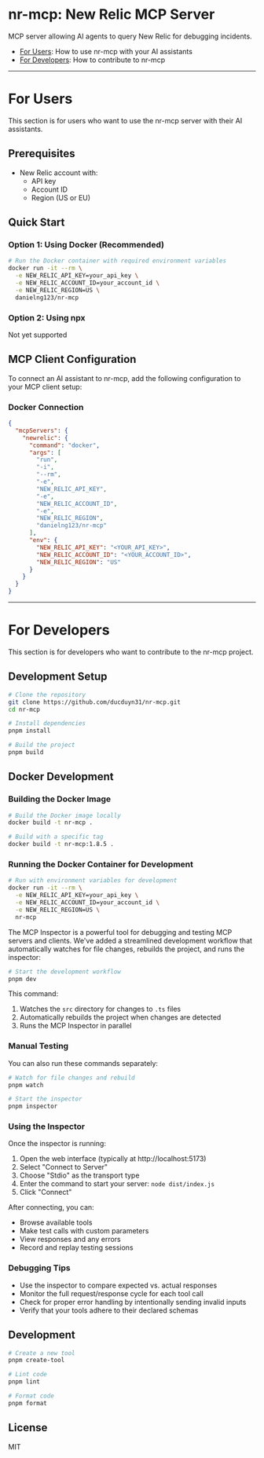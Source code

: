 # nr-mcp: New Relic MCP Server

MCP server allowing AI agents to query New Relic for debugging incidents.

- [For Users](#for-users): How to use nr-mcp with your AI assistants
- [For Developers](#for-developers): How to contribute to nr-mcp

---

# For Users

This section is for users who want to use the nr-mcp server with their AI assistants.

## Prerequisites

- New Relic account with:
  - API key
  - Account ID
  - Region (US or EU)

## Quick Start

### Option 1: Using Docker (Recommended)

```bash
# Run the Docker container with required environment variables
docker run -it --rm \
  -e NEW_RELIC_API_KEY=your_api_key \
  -e NEW_RELIC_ACCOUNT_ID=your_account_id \
  -e NEW_RELIC_REGION=US \
  danielng123/nr-mcp
```

### Option 2: Using npx

Not yet supported

## MCP Client Configuration

To connect an AI assistant to nr-mcp, add the following configuration to your MCP client setup:

### Docker Connection

```json
{
  "mcpServers": {
    "newrelic": {
      "command": "docker",
      "args": [
        "run",
        "-i",
        "--rm",
        "-e",
        "NEW_RELIC_API_KEY",
        "-e",
        "NEW_RELIC_ACCOUNT_ID",
        "-e",
        "NEW_RELIC_REGION",
        "danielng123/nr-mcp"
      ],
      "env": {
        "NEW_RELIC_API_KEY": "<YOUR_API_KEY>",
        "NEW_RELIC_ACCOUNT_ID": "<YOUR_ACCOUNT_ID>",
        "NEW_RELIC_REGION": "US"
      }
    }
  }
}
```

---

# For Developers

This section is for developers who want to contribute to the nr-mcp project.

## Development Setup

```bash
# Clone the repository
git clone https://github.com/ducduyn31/nr-mcp.git
cd nr-mcp

# Install dependencies
pnpm install

# Build the project
pnpm build
```

## Docker Development

### Building the Docker Image

```bash
# Build the Docker image locally
docker build -t nr-mcp .

# Build with a specific tag
docker build -t nr-mcp:1.8.5 .
```

### Running the Docker Container for Development

```bash
# Run with environment variables for development
docker run -it --rm \
  -e NEW_RELIC_API_KEY=your_api_key \
  -e NEW_RELIC_ACCOUNT_ID=your_account_id \
  -e NEW_RELIC_REGION=US \
  nr-mcp
```

The MCP Inspector is a powerful tool for debugging and testing MCP servers and clients.
We've added a streamlined development workflow that automatically watches for file changes, rebuilds the project, and runs the inspector:

```bash
# Start the development workflow
pnpm dev
```

This command:
1. Watches the `src` directory for changes to `.ts` files
2. Automatically rebuilds the project when changes are detected
3. Runs the MCP Inspector in parallel

### Manual Testing

You can also run these commands separately:

```bash
# Watch for file changes and rebuild
pnpm watch

# Start the inspector
pnpm inspector
```

### Using the Inspector

Once the inspector is running:

1. Open the web interface (typically at http://localhost:5173)
2. Select "Connect to Server"
3. Choose "Stdio" as the transport type
4. Enter the command to start your server: `node dist/index.js`
5. Click "Connect"

After connecting, you can:
- Browse available tools
- Make test calls with custom parameters
- View responses and any errors
- Record and replay testing sessions

### Debugging Tips

- Use the inspector to compare expected vs. actual responses
- Monitor the full request/response cycle for each tool call
- Check for proper error handling by intentionally sending invalid inputs
- Verify that your tools adhere to their declared schemas

## Development

```bash
# Create a new tool
pnpm create-tool

# Lint code
pnpm lint

# Format code
pnpm format
```

## License

MIT